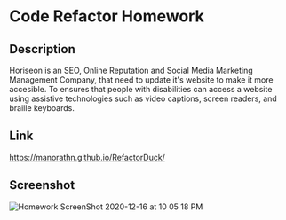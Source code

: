 # Code Refactor Homework 

## Description

Horiseon is an SEO, Online Reputation and Social Media Marketing Management Company, that need to update it's website to make it more accesible. To ensures that people with disabilities can access a website using assistive technologies such as video captions, screen readers, and braille keyboards.

## Link

https://manorathn.github.io/RefactorDuck/

## Screenshot

![Homework ScreenShot 2020-12-16 at 10 05 18 PM](https://user-images.githubusercontent.com/63210444/102450372-178e5380-3feb-11eb-971e-9b04da36eb02.png)

